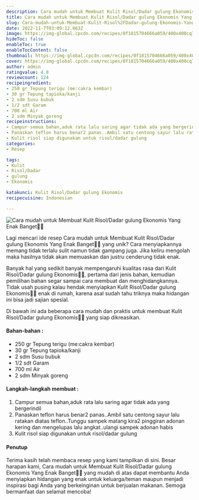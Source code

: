 ```yaml
---
description: Cara mudah untuk Membuat Kulit Risol/Dadar gulung Ekonomis Yang Enak Banget"
title: Cara mudah untuk Membuat Kulit Risol/Dadar gulung Ekonomis Yang Enak Banget
slug: Cara-mudah-untuk-Membuat-Kulit-Risol%2FDadar-gulung-Ekonomis-Yang-Enak-Banget
date: 2022-11-7T03:09:12.063Z
image: https://img-global.cpcdn.com/recipes/0f1815704666a059/400x400cq70/photo.jpg
hideToc: false
enableToc: true
enableTocContent: false
thumbnail: https://img-global.cpcdn.com/recipes/0f1815704666a059/400x400cq70/photo.jpg
cover: https://img-global.cpcdn.com/recipes/0f1815704666a059/400x400cq70/photo.jpg
author: admin
ratingvalue: 4.8
reviewcount: 124
recipeingredient:
- 250 gr Tepung terigu (me:cakra kembar)
- 30 gr Tepung tapioka/kanji
- 2 sdm Susu bubuk
- 1/2 sdt Garam
- 700 ml Air
- 2 sdm Minyak goreng
recipeinstructions:
- Campur semua bahan,aduk rata lalu saring agar tidak ada yang bergerindil
- Panaskan teflon harus benar2 panas..Ambil satu centong sayur lalu ratakan diatas teflon..Tunggu sampek matang kira2 pinggiran adonan kering dan mengelupas lalu angkat..ulangi sampek adonan habis
- Kulit risol siap digunakan untuk risol/dadar gulung
categories:
- Resep

tags:
- Kulit
- Risol/Dadar
- gulung
- Ekonomis

katakunci: Kulit Risol/Dadar gulung Ekonomis
recipecuisine: Indonesian

---
```


![Cara mudah untuk Membuat Kulit Risol/Dadar gulung Ekonomis Yang Enak Banget👩‍🍳](https://img-global.cpcdn.com/recipes/0f1815704666a059/400x400cq70/photo.jpg)

Lagi mencari ide resep Cara mudah untuk Membuat Kulit Risol/Dadar gulung Ekonomis Yang Enak Banget👩‍🍳 yang unik? Cara menyiapkannya memang tidak terlalu sulit namun tidak gampang juga. Jika keliru mengolah maka hasilnya tidak akan memuaskan dan justru cenderung tidak enak.

Banyak hal yang sedikit banyak mempengaruhi kualitas rasa dari Kulit Risol/Dadar gulung Ekonomis👩‍🍳, pertama dari jenis bahan, kemudian pemilihan bahan segar sampai cara membuat dan menghidangkannya. Tidak usah pusing kalau hendak menyiapkan Kulit Risol/Dadar gulung Ekonomis👩‍🍳 enak di rumah, karena asal sudah tahu triknya maka hidangan ini bisa jadi sajian spesial.

Di bawah ini ada beberapa cara mudah dan praktis untuk membuat Kulit Risol/Dadar gulung Ekonomis👩‍🍳 yang siap dikreasikan.

<!--inarticleads1-->

#### Bahan-bahan :

- 250 gr Tepung terigu (me:cakra kembar)
- 30 gr Tepung tapioka/kanji
- 2 sdm Susu bubuk
- 1/2 sdt Garam
- 700 ml Air
- 2 sdm Minyak goreng

<!--inarticleads2-->

#### Langkah-langkah membuat :

1. Campur semua bahan,aduk rata lalu saring agar tidak ada yang bergerindil
1. Panaskan teflon harus benar2 panas..Ambil satu centong sayur lalu ratakan diatas teflon..Tunggu sampek matang kira2 pinggiran adonan kering dan mengelupas lalu angkat..ulangi sampek adonan habis
1. Kulit risol siap digunakan untuk risol/dadar gulung

#### Penutup

Terima kasih telah membaca resep yang kami tampilkan di sini. Besar harapan kami, Cara mudah untuk Membuat Kulit Risol/Dadar gulung Ekonomis Yang Enak Banget👩‍🍳 yang mudah di atas dapat membantu Anda menyiapkan hidangan yang enak untuk keluarga/teman maupun menjadi inspirasi bagi Anda yang berkeinginan untuk berjualan makanan. Semoga bermanfaat dan selamat mencoba!